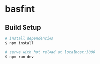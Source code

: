 # basfint

## Build Setup

```bash
# install dependencies
$ npm install

# serve with hot reload at localhost:3000
$ npm run dev

